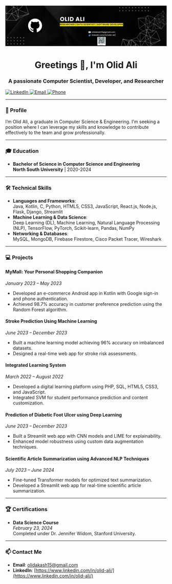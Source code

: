 ![logo](https://github.com/Olid-Ali/Olid-Ali/blob/main/Olid-Banner.png)

<h1 align="center">Greetings 👋, I'm Olid Ali</h1>
<h3 align="center">A passionate Computer Scientist, Developer, and Researcher</h3>

<p align="left"> 
  <a href="https://www.linkedin.com/in/olid-ali/" target="blank">
    <img src="https://img.shields.io/badge/-LinkedIn-blue?style=for-the-badge&logo=Linkedin&logoColor=white" alt="LinkedIn" />
  </a> 
  <a href="mailto:olidakash15@gmail.com">
    <img src="https://img.shields.io/badge/-Email-red?style=for-the-badge&logo=Gmail&logoColor=white" alt="Email" />
  </a> 
  <a href="tel:+8801980544518">
    <img src="https://img.shields.io/badge/-Phone-green?style=for-the-badge&logo=Phone&logoColor=white" alt="Phone" />
  </a> 
</p>

---

### 📜 **Profile**
I’m Olid Ali, a graduate in Computer Science & Engineering. I'm seeking a position where I can leverage my skills and knowledge to contribute effectively to the team and grow professionally.

---

### 🎓 **Education**
- **Bachelor of Science in Computer Science and Engineering**  
  **North South University** | 2020-2024  

---

### 🛠️ **Technical Skills**
- **Languages and Frameworks**:  
  Java, Kotlin, C, Python, HTML5, CSS3, JavaScript, React.js, Node.js, Flask, Django, Streamlit  
- **Machine Learning & Data Science**:  
  Deep Learning (DL), Machine Learning, Natural Language Processing (NLP), TensorFlow, PyTorch, Scikit-learn, Pandas, NumPy  
- **Networking & Databases**:  
  MySQL, MongoDB, Firebase Firestore, Cisco Packet Tracer, Wireshark  

---

### 💻 **Projects**
#### **MyMall: Your Personal Shopping Companion**  
*January 2023 – May 2023*  
- Developed an e-commerce Android app in Kotlin with Google sign-in and phone authentication.  
- Achieved 98.7% accuracy in customer preference prediction using the Random Forest algorithm.  

#### **Stroke Prediction Using Machine Learning**  
*June 2023 – December 2023*  
- Built a machine learning model achieving 96% accuracy on imbalanced datasets.  
- Designed a real-time web app for stroke risk assessments.  

#### **Integrated Learning System**  
*March 2022 – August 2022*  
- Developed a digital learning platform using PHP, SQL, HTML5, CSS3, and JavaScript.  
- Integrated SVM for student performance prediction and content customization.  

#### **Prediction of Diabetic Foot Ulcer using Deep Learning**  
*June 2023 – December 2023*  
- Built a Streamlit web app with CNN models and LIME for explainability.  
- Enhanced model robustness using custom data augmentation techniques.  

#### **Scientific Article Summarization using Advanced NLP Techniques**  
*July 2023 – June 2024*  
- Fine-tuned Transformer models for optimized text summarization.  
- Developed a Streamlit web app for real-time scientific article summarization.  

---

### 🏆 **Certifications**
- **Data Science Course**  
  *February 23, 2024*  
  Completed under Dr. Jennifer Widom, Stanford University.  

---

### 📫 **Contact Me**
- **Email**: olidakash15@gmail.com  
- **LinkedIn**: [https://www.linkedin.com/in/olid-ali/](https://www.linkedin.com/in/olid-ali/)  



